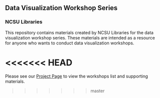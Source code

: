 ## Data Visualization Workshop Series
### NCSU Libraries

This repository contains materials created by NCSU Libraries for the data visualization workshop series. These materials are intended as a resource for anyone who wants to conduct data visualization workshops. 


<<<<<<< HEAD
=======
Please see our [Project Page](https://ncsu-libraries.github.io/data-viz-workshops/) to view the workshops list and supporting materials. 
>>>>>>> master
